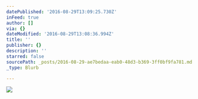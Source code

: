 ```yaml
---
datePublished: '2016-08-29T13:09:25.730Z'
inFeed: true
author: []
via: {}
dateModified: '2016-08-29T13:08:36.994Z'
title: ''
publisher: {}
description: ''
starred: false
sourcePath: _posts/2016-08-29-ae7bedaa-eab0-48d3-b369-3ff0bf9fa781.md
_type: Blurb

---
```

![](https://the-grid-user-content.s3-us-west-2.amazonaws.com/56fb663e-bb28-49de-a471-a39c2f78062b.jpg)